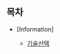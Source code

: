 ## 목차

- [Information]


  -  [기술선택](https://github.com/HEECHANG96/TIL/blob/main/information/%EA%B8%B0%EC%88%A0%EC%84%A0%ED%83%9D/%EA%B8%B0%EC%88%A0%EC%84%A0%ED%83%9D.md)
